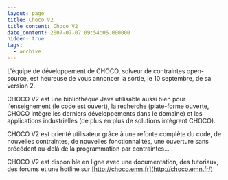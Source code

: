 ```yaml
---
layout: page
title: Choco V2
title_content: Choco V2
date_content: 2007-07-07 09:54:06.000000
hidden: true
tags:
  - archive
---
```

L'équipe de développement de CHOCO, solveur de contraintes open-source, est
heureuse de vous annoncer la sortie, le 10 septembre, de sa version 2.



CHOCO V2 est une bibliothèque Java utilisable aussi bien pour l'enseignement
(le code est ouvert), la recherche (plate-forme ouverte, CHOCO intègre les
derniers développements dans le domaine) et les applications industrielles
(de plus en plus de solutions intègrent CHOCO).



CHOCO V2 est orienté utilisateur grâce à une refonte complète du code, de
nouvelles contraintes, de nouvelles fonctionnalités, une ouverture sans
précédent au-delà de la programmation par contraintes...



CHOCO V2 est disponible en ligne avec une documentation, des tutoriaux, des
forums et une hotline sur [http://choco.emn.fr](http://choco.emn.fr/)

